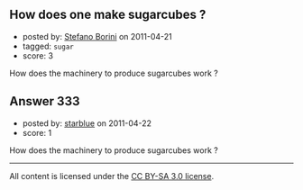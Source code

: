 ## How does one make sugarcubes ?

- posted by: [Stefano Borini](https://stackexchange.com/users/-1/23-stefano-borini) on 2011-04-21
- tagged: `sugar`
- score: 3

How does the machinery to produce sugarcubes work ? 


## Answer 333

- posted by: [starblue](https://stackexchange.com/users/-1/107-starblue) on 2011-04-22
- score: 1

How does the machinery to produce sugarcubes work ? 



---

All content is licensed under the [CC BY-SA 3.0 license](https://creativecommons.org/licenses/by-sa/3.0/).
